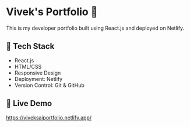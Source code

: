 # Vivek's Portfolio 🚀

This is my developer portfolio built using React.js and deployed on Netlify.

## 🚀 Tech Stack
- React.js
- HTML/CSS
- Responsive Design
- Deployment: Netlify
- Version Control: Git & GitHub

## 🔗 Live Demo
https://viveksaiportfolio.netlify.app/
